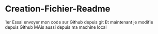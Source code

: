 # Creation-Fichier-Readme
1er Essai envoyer mon code sur Github depuis git
Et maintenant je modifie depuis Github
MAis aussi depuis ma machine local
